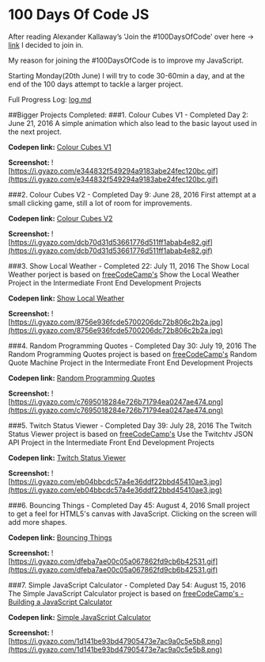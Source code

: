 # 100 Days Of Code JS

After reading Alexander Kallaway’s 'Join the #100DaysOfCode' over here -> [link](https://github.com/Kallaway/javascript-koans) I decided to join in.

My reason for joining the #100DaysOfCode is to improve my JavaScript. 

Starting Monday(20th June) I will try to code 30-60min a day, and at the end of the 100 days attempt to tackle a larger project.

Full Progress Log: [log.md](log.md)

##Bigger Projects Completed:
###1. Colour Cubes V1 - Completed Day 2: June 21, 2016
A simple animation which also lead to the basic layout used in the next project.

**Codepen link:** [Colour Cubes V1](http://codepen.io/Lantare/full/gMLagz/)

**Screenshot:** ![https://i.gyazo.com/e344832f549294a9183abe24fec120bc.gif](https://i.gyazo.com/e344832f549294a9183abe24fec120bc.gif)



###2. Colour Cubes V2 - Completed Day 9: June 28, 2016
First attempt at a small clicking game, still a lot of room for improvements.

**Codepen link:** [Colour Cubes V2](http://codepen.io/LantareCode/full/ezvyvJ/)

**Screenshot:** ![https://i.gyazo.com/dcb70d31d53661776d511ff1abab4e82.gif](https://i.gyazo.com/dcb70d31d53661776d511ff1abab4e82.gif)



###3. Show Local Weather  - Completed 22: July 11, 2016
The Show Local Weather porject is based on [freeCodeCamp's](https://www.freecodecamp.com/challenges/show-the-local-weather) Show the Local Weather Project in the Intermediate Front End Development Projects

**Codepen link:** [Show Local Weather](http://codepen.io/LantareCode/full/LkzrwG/)

**Screenshot:** ![https://i.gyazo.com/8756e936fcde5700206dc72b806c2b2a.jpg](https://i.gyazo.com/8756e936fcde5700206dc72b806c2b2a.jpg)



###4. Random Programming Quotes  - Completed Day 30: July 19, 2016
The Random Programming Quotes project is based on [freeCodeCamp's](https://www.freecodecamp.com/challenges/build-a-random-quote-machine) Random Quote Machine Project in the Intermediate Front End Development Projects

**Codepen link:** [Random Programming Quotes](http://codepen.io/LantareCode/full/jAkxpy/)

**Screenshot:** ![https://i.gyazo.com/c7695018284e726b71794ea0247ae474.png](https://i.gyazo.com/c7695018284e726b71794ea0247ae474.png)



###5. Twitch Status Viewer  - Completed Day 39: July 28, 2016
The Twitch Status Viewer project is based on [freeCodeCamp's](https://www.freecodecamp.com/challenges/use-the-twitchtv-json-api) Use the Twitchtv JSON API Project in the Intermediate Front End Development Projects

**Codepen link:** [Twitch Status Viewer](http://codepen.io/LantareCode/full/xOzBBx/)

**Screenshot:** ![https://i.gyazo.com/eb04bbcdc57a4e36ddf22bbd45410ae3.jpg](https://i.gyazo.com/eb04bbcdc57a4e36ddf22bbd45410ae3.jpg)



###6. Bouncing Things  - Completed Day 45: August 4, 2016
Small project to get a feel for HTML5's canvas with JavaScript. Clicking on the screen will add more shapes.

**Codepen link:** [Bouncing Things](http://codepen.io/LantareCode/full/yJRZXx/)

**Screenshot:** ![https://i.gyazo.com/dfeba7ae00c05a067862fd9cb6b42531.gif](https://i.gyazo.com/dfeba7ae00c05a067862fd9cb6b42531.gif)



###7. Simple JavaScript Calculator  - Completed Day 54: August 15, 2016
The Simple JavaScript Calculator project is based on [freeCodeCamp's - Building a JavaScript Calculator](https://www.freecodecamp.com/challenges/build-a-javascript-calculator)

**Codepen link:** [Simple JavaScript Calculator](http://codepen.io/LantareCode/full/OXddNR/)

**Screenshot:** ![https://i.gyazo.com/1d141be93bd47905473e7ac9a0c5e5b8.png](https://i.gyazo.com/1d141be93bd47905473e7ac9a0c5e5b8.png)